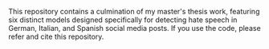 This repository contains a culmination of my master's thesis work, featuring six distinct models designed specifically for detecting hate speech in German, Italian, and Spanish social media posts. 
If you use the code, please refer and cite this repository.  

